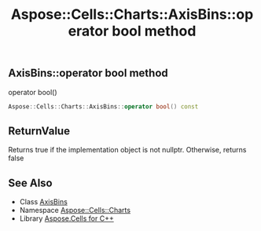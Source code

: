 ﻿---
title: Aspose::Cells::Charts::AxisBins::operator bool method
linktitle: operator bool
second_title: Aspose.Cells for C++ API Reference
description: 'Aspose::Cells::Charts::AxisBins::operator bool method. operator bool() in C++.'
type: docs
weight: 400
url: /cpp/aspose.cells.charts/axisbins/operator_bool/
---
## AxisBins::operator bool method


operator bool()

```cpp
Aspose::Cells::Charts::AxisBins::operator bool() const
```


## ReturnValue

Returns true if the implementation object is not nullptr. Otherwise, returns false

## See Also

* Class [AxisBins](../)
* Namespace [Aspose::Cells::Charts](../../)
* Library [Aspose.Cells for C++](../../../)

